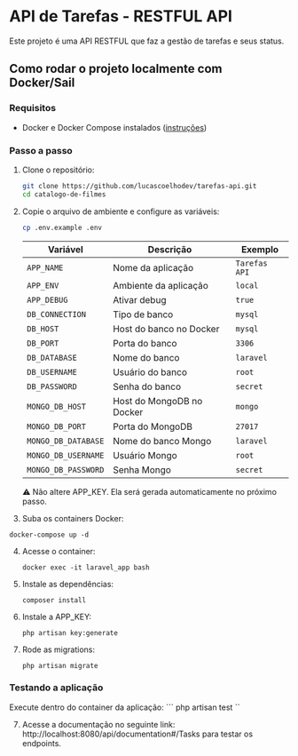 # API de Tarefas - RESTFUL API

Este projeto é uma API RESTFUL que faz a gestão de tarefas e seus status.


## Como rodar o projeto localmente com Docker/Sail

### Requisitos
- Docker e Docker Compose instalados ([instruções](https://docs.docker.com/get-docker/))

### Passo a passo

1. Clone o repositório:
   ```bash
   git clone https://github.com/lucascoelhodev/tarefas-api.git
   cd catalogo-de-filmes
   ```
2. Copie o arquivo de ambiente e configure as variáveis:
   ```bash
   cp .env.example .env
   ```
   | Variável            | Descrição                 | Exemplo       |
    | ------------------- | ------------------------- | ------------- |
    | `APP_NAME`          | Nome da aplicação         | `Tarefas API` |
    | `APP_ENV`           | Ambiente da aplicação     | `local`       |
    | `APP_DEBUG`         | Ativar debug              | `true`        |
    | `DB_CONNECTION`     | Tipo de banco             | `mysql`       |
    | `DB_HOST`           | Host do banco no Docker   | `mysql`       |
    | `DB_PORT`           | Porta do banco            | `3306`        |
    | `DB_DATABASE`       | Nome do banco             | `laravel`     |
    | `DB_USERNAME`       | Usuário do banco          | `root`        |
    | `DB_PASSWORD`       | Senha do banco            | `secret`      |
    | `MONGO_DB_HOST`     | Host do MongoDB no Docker | `mongo`       |
    | `MONGO_DB_PORT`     | Porta do MongoDB          | `27017`       |
    | `MONGO_DB_DATABASE` | Nome do banco Mongo       | `laravel`     |
    | `MONGO_DB_USERNAME` | Usuário Mongo             | `root`        |
    | `MONGO_DB_PASSWORD` | Senha Mongo               | `secret`      |
   ⚠️ Não altere APP_KEY. Ela será gerada automaticamente no próximo passo.

3. Suba os containers Docker:
```
docker-compose up -d
```   
4. Acesse o container:
    ```
    docker exec -it laravel_app bash
    ```
5. Instale as dependências:
    ```
    composer install
    ```
5. Instale a APP_KEY:
   ```
   php artisan key:generate
   ```
6. Rode as migrations:
   ```
   php artisan migrate
   ```
### Testando a aplicação
Execute dentro do container da aplicação:
    ```
    php artisan test
    ``

7. Acesse a documentação no seguinte link: http://localhost:8080/api/documentation#/Tasks para testar os endpoints.
